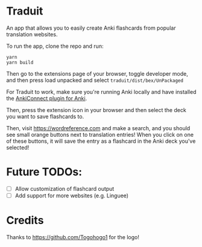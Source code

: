 # Traduit

An app that allows you to easily create Anki flashcards from popular translation websites.

To run the app, clone the repo and run:
```shell script
yarn
yarn build
```

Then go to the extensions page of your browser, toggle developer mode, and then press load unpacked and select `traduit/dist/bex/UnPackaged`

For Traduit to work, make sure you're running Anki locally and have installed the [AnkiConnect plugin for Anki](https://foosoft.net/projects/anki-connect/).

Then, press the extension icon in your browser and then select the deck you want to save flashcards to.

Then, visit https://wordreference.com and make a search, and you should see small orange buttons next to translation entries! When you click on one of these buttons, it will save the entry as a flashcard in the Anki deck you've selected!

# Future TODOs:
- [ ] Allow customization of flashcard output
- [ ] Add support for more websites (e.g. Linguee)

# Credits
Thanks to https://github.com/Togohogo1 for the logo!
